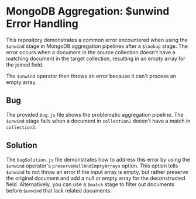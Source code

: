 # MongoDB Aggregation: $unwind Error Handling

This repository demonstrates a common error encountered when using the `$unwind` stage in MongoDB aggregation pipelines after a `$lookup` stage. The error occurs when a document in the source collection doesn't have a matching document in the target collection, resulting in an empty array for the joined field.

The `$unwind` operator then throws an error because it can't process an empty array.

## Bug

The provided `bug.js` file shows the problematic aggregation pipeline.  The `$unwind` stage fails when a document in `collection1` doesn't have a match in `collection2`.

## Solution

The `bugSolution.js` file demonstrates how to address this error by using the `$unwind` operator's `preserveNullAndEmptyArrays` option. This option tells `$unwind` to not throw an error if the input array is empty, but rather preserve the original document and add a null or empty array for the deconstructed field.  Alternatively, you can use a `$match` stage to filter out documents before `$unwind` that lack related documents.